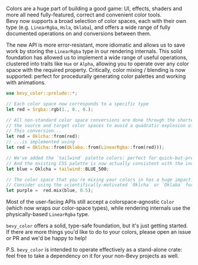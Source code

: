 Colors are a huge part of building a good game: UI, effects, shaders and more all need fully-featured, correct and convenient color tools.  
Bevy now supports a broad selection of color spaces, each with their own type (e.g. `LinearRgba`, `Hsla`, `Oklaba`),
and offers a wide range of fully documented operations on and conversions between them.

The new API is more error-resistant, more idiomatic and allows us to save work by storing the `LinearRgba` type in our rendering internals.
This solid foundation has allowed us to implement a wide range of useful operations, clustered into traits like `Hue` or `Alpha`,
allowing you to operate over any color space with the required property.
Critically, color mixing / blending is now supported: perfect for procedurally generating color palettes and working with animations.

```rust
use bevy_color::prelude::*;

// Each color space now corresponds to a specific type
let red = Srgba::rgb(1., 0., 0.);

// All non-standard color space conversions are done through the shortest path between  
// the source and target color spaces to avoid a quadratic explosion of generated code.  
// This conversion...  
let red = Oklcha::from(red);  
// ...is implemented using  
let red = Oklcha::from(Oklaba::from(LinearRgba::from(red)));  

// We've added the `tailwind` palette colors: perfect for quick-but-pretty prototyping!
// And the existing CSS palette is now actually consistent with the industry standard :p
let blue = Oklcha = tailwind::BLUE_500;

// The color space that you're mixing your colors in has a huge impact!
// Consider using the scientifically-motivated `Oklcha` or `Oklaba` for a perceptually uniform effect.
let purple =  red.mix(blue, 0.5);
```

Most of the user-facing APIs still accept a colorspace-agnostic `Color` (which now wraps our color-space types),
while rendering internals use the physically-based `LinearRgba` type.

`bevy_color` offers a solid, type-safe foundation, but it's just getting started.
If there are more things you'd like to do to your colors, please open an issue or PR and we'd be happy to help!

P.S. `bevy_color` is intended to operate effectively as a stand-alone crate: feel free to take a dependency on it for your non-Bevy projects as well.

